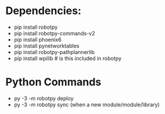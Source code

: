 # Dependencies:
* pip install robotpy
* pip install robotpy-commands-v2
* pip install phoenix6
* pip install pynetworktables
* pip install robotpy-pathplannerlib
* pip install wpilib # is this included in robotpy

# Python Commands
* py -3 -m robotpy deploy
* py -3 -m robotpy sync (when a new module/module/library)